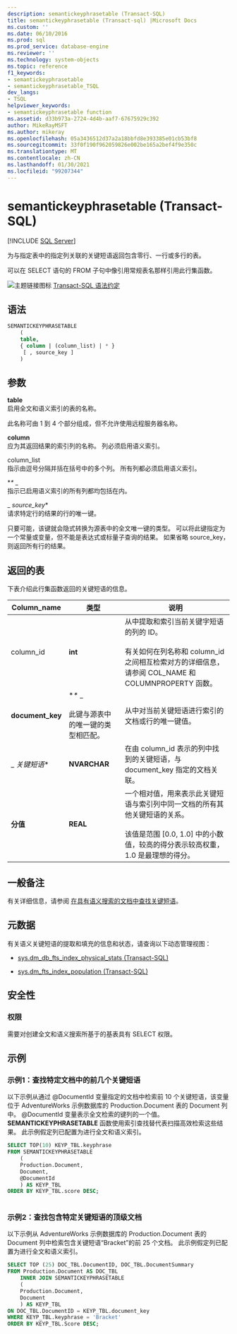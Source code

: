 ```yaml
---
description: semantickeyphrasetable (Transact-SQL)
title: semantickeyphrasetable (Transact-sql) |Microsoft Docs
ms.custom: ''
ms.date: 06/10/2016
ms.prod: sql
ms.prod_service: database-engine
ms.reviewer: ''
ms.technology: system-objects
ms.topic: reference
f1_keywords:
- semantickeyphrasetable
- semantickeyphrasetable_TSQL
dev_langs:
- TSQL
helpviewer_keywords:
- semantickeyphrasetable function
ms.assetid: d33b973a-2724-4d4b-aaf7-67675929c392
author: MikeRayMSFT
ms.author: mikeray
ms.openlocfilehash: 05a3436512d37a2a18bbfd8e393385e01cb53bf8
ms.sourcegitcommit: 33f0f190f962059826e002be165a2bef4f9e350c
ms.translationtype: MT
ms.contentlocale: zh-CN
ms.lasthandoff: 01/30/2021
ms.locfileid: "99207344"
---
```

# <a name="semantickeyphrasetable-transact-sql"></a>semantickeyphrasetable (Transact-SQL)
[!INCLUDE [SQL Server](../../includes/applies-to-version/sqlserver.md)]

  为与指定表中的指定列关联的关键短语返回包含零行、一行或多行的表。  
  
 可以在 SELECT 语句的 FROM 子句中像引用常规表名那样引用此行集函数。  
  
 ![主题链接图标](../../database-engine/configure-windows/media/topic-link.gif "“主题链接”图标") [Transact-SQL 语法约定](../../t-sql/language-elements/transact-sql-syntax-conventions-transact-sql.md)  
  
## <a name="syntax"></a>语法  
  
```sql  
SEMANTICKEYPHRASETABLE  
    (  
    table,  
    { column | (column_list) | * }  
     [ , source_key ]  
    )  
```  
  
##  <a name="arguments"></a><a name="Arguments"></a> 参数  
 **table**  
 启用全文和语义索引的表的名称。  
  
 此名称可由 1 到 4 个部分组成，但不允许使用远程服务器名称。  
  
 **column**  
 应为其返回结果的索引列的名称。 列必须启用语义索引。  
  
 column_list  
 指示由逗号分隔并括在括号中的多个列。 所有列都必须启用语义索引。  
  
 **\** _  
 指示已启用语义索引的所有列都均包括在内。  
  
 _ *source_key**  
 请求特定行的结果的行的唯一键。  
  
 只要可能，该键就会隐式转换为源表中的全文唯一键的类型。 可以将此键指定为一个常量或变量，但不能是表达式或标量子查询的结果。 如果省略 source_key，则返回所有行的结果。  
  
## <a name="table-returned"></a>返回的表  
 下表介绍此行集函数返回的关键短语的信息。  
  
|Column_name|类型|说明|  
|------------------|----------|-----------------|  
|column_id|**int**|从中提取和索引当前关键字短语的列的 ID。<br /><br /> 有关如何在列名称和 column_id 之间相互检索对方的详细信息，请参阅 COL_NAME 和 COLUMNPROPERTY 函数。|  
|**document_key**|**\** _<br /><br /> 此键与源表中的唯一键的类型相匹配。|从中对当前关键短语进行索引的文档或行的唯一键值。|  
|_ *关键短语**|**NVARCHAR**|在由 column_id 表示的列中找到的关键短语，与 document_key 指定的文档关联。|  
|**分值**|**REAL**|一个相对值，用来表示此关键短语与索引列中同一文档的所有其他关键短语的关系。<br /><br /> 该值是范围 [0.0, 1.0] 中的小数值，较高的得分表示较高权重，1.0 是最理想的得分。|  
  
## <a name="general-remarks"></a>一般备注  
 有关详细信息，请参阅 [在具有语义搜索的文档中查找关键短语](../../relational-databases/search/find-key-phrases-in-documents-with-semantic-search.md)。  
  
## <a name="metadata"></a>元数据  
 有关语义关键短语的提取和填充的信息和状态，请查询以下动态管理视图：  
  
-   [sys.dm_db_fts_index_physical_stats (Transact-SQL)](../../relational-databases/system-dynamic-management-views/sys-dm-db-fts-index-physical-stats-transact-sql.md)  
  
-   [sys.dm_fts_index_population (Transact-SQL)](../../relational-databases/system-dynamic-management-views/sys-dm-fts-index-population-transact-sql.md)  
  
## <a name="security"></a>安全性  
  
### <a name="permissions"></a>权限  
 需要对创建全文和语义搜索所基于的基表具有 SELECT 权限。  
  
## <a name="examples"></a>示例  
  
###  <a name="example-1-find-the-top-key-phrases-in-a-specific-document"></a><a name="HowToTopPhrases"></a> 示例1：查找特定文档中的前几个关键短语  
 以下示例从通过 @DocumentId 变量指定的文档中检索前 10 个关键短语，该变量位于 AdventureWorks 示例数据库的 Production.Document 表的 Document 列中。 @DocumentId 变量表示全文检索的键列的一个值。 **SEMANTICKEYPHRASETABLE** 函数使用索引查找替代表扫描高效检索这些结果。 此示例假定列已配置为进行全文和语义索引。  
  
```sql  
SELECT TOP(10) KEYP_TBL.keyphrase  
FROM SEMANTICKEYPHRASETABLE  
    (  
    Production.Document,  
    Document,  
    @DocumentId  
    ) AS KEYP_TBL  
ORDER BY KEYP_TBL.score DESC;  
  
```  
  
###  <a name="example-2-find-the-top-documents-that-contain-a-specific-key-phrase"></a><a name="HowToTopDocuments"></a> 示例2：查找包含特定关键短语的顶级文档  
 以下示例从 AdventureWorks 示例数据库的 Production.Document 表的 Document 列中检索包含关键短语“Bracket”的前 25 个文档。 此示例假定列已配置为进行全文和语义索引。  
  
```sql  
SELECT TOP (25) DOC_TBL.DocumentID, DOC_TBL.DocumentSummary  
FROM Production.Document AS DOC_TBL  
    INNER JOIN SEMANTICKEYPHRASETABLE  
    (  
    Production.Document,  
    Document  
    ) AS KEYP_TBL  
ON DOC_TBL.DocumentID = KEYP_TBL.document_key  
WHERE KEYP_TBL.keyphrase = 'Bracket'  
ORDER BY KEYP_TBL.Score DESC;  
  
```  
  
  

